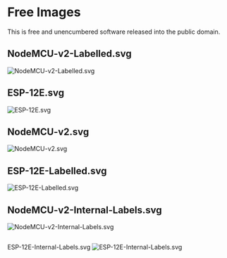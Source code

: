# Free Images
This is free and unencumbered software released into the public domain.

## NodeMCU-v2-Labelled.svg
![NodeMCU-v2-Labelled.svg](Images/NodeMCU-v2-Labelled.svg)

## ESP-12E.svg
![ESP-12E.svg](Images/ESP-12E.svg)

## NodeMCU-v2.svg
![NodeMCU-v2.svg](Images/NodeMCU-v2.svg)

## ESP-12E-Labelled.svg
![ESP-12E-Labelled.svg](Images/ESP-12E-Labelled.svg)

## NodeMCU-v2-Internal-Labels.svg
![NodeMCU-v2-Internal-Labels.svg](Images/NodeMCU-v2-Internal-Labels.svg)

##
ESP-12E-Internal-Labels.svg
![ESP-12E-Internal-Labels.svg](Images/ESP-12E-Internal-Labels.svg)
